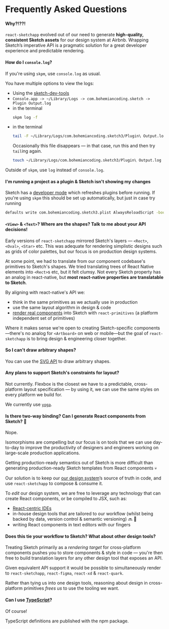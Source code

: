 # Frequently Asked Questions

#### Why?!??!

`react-sketchapp` evolved out of our need to generate **high-quality, consistent Sketch assets** for our design system at Airbnb. Wrapping Sketch’s imperative API is a pragmatic solution for a great developer experience and predictable rendering.

#### How do I `console.log`?

If you're using `skpm`, use `console.log` as usual.

You have multiple options to view the logs:

- Using the [sketch-dev-tools](https://github.com/skpm/sketch-dev-tools)
- `Console.app -> ~/Library/Logs -> com.bohemiancoding.sketch -> Plugin Output.log`
- in the terminal
  ```bash
  skpm log -f
  ```
- in the terminal
  ```bash
  tail -F ~/Library/Logs/com.bohemiancoding.sketch3/Plugin\ Output.log
  ```
  Occasionally this file disappears — in that case, run this and then try `tail`ing again.
  ```bash
  touch ~/Library/Logs/com.bohemiancoding.sketch3/Plugin\ Output.log
  ```

Outside of `skpm`, use `log` instead of `console.log`.

#### I'm running a project as a plugin & Sketch isn't showing my changes

Sketch has a [developer mode](http://developer.sketchapp.com/introduction/preferences#always-reload-scripts-before-running) which refreshes plugins before running. If you're using `skpm` this should be set up automatically, but just in case try running

```bash
defaults write com.bohemiancoding.sketch3.plist AlwaysReloadScript -bool YES
```

#### `<View>` & `<Text>`? Where are the shapes? Talk to me about your API decisions!

Early versions of `react-sketchapp` mirrored Sketch's layers — `<Rect>`, `<Oval>`, `<Star>` etc. This was adequate for rendering simplistic designs such as grids of color palettes, but our focus is on production design systems.

At some point, we had to translate from our component codebase's primitives to Sketch's shapes. We tried translating trees of React Native elements into `<Rect>`s etc, but it felt clumsy. Not every Sketch property has an analog in react-native, but **most react-native properties are translatable to Sketch**.

By aligning with react-native's API we:

- think in the same primitives as we actually use in production
- use the same layout algorithm in design & code
- [render real components](http://airbnb.io/react-sketchapp/docs/guides/universal-rendering.html) into Sketch with `react-primitives` (a platform independent set of primitives)

Where it makes sense we're open to creating Sketch-specific components —there's no analog for `<Artboard>` on web or mobile—but the goal of `react-sketchapp` is to bring design & engineering closer together.

#### So I can't draw arbitrary shapes?

You can use the [SVG API](/docs/API.md#svg) to draw arbitrary shapes.

#### Any plans to support Sketch's constraints for layout?

Not currently. Flexbox is the closest we have to a predictable, cross-platform layout specification — by using it, we can use the same styles on every platform we build for.

We currently use [`yoga`](https://github.com/facebook/yoga).

#### Is there two-way binding? Can I generate React components from Sketch? :repeat:

Nope.

Isomorphisms are compelling but our focus is on tools that we can use day-to-day to improve the productivity of designers and engineers working on large-scale production applications.

Getting production-ready semantics out of Sketch is more difficult than generating production-ready Sketch templates from React components :skull:

Our solution is to keep our [our design system](http://airbnb.design/building-a-visual-language/)’s source of truth in code, and use `react-sketchapp` to compose & consume it.

To _edit_ our design system, we are free to leverage any technology that can create React components, or be compiled to JSX, such as:

- [React-centric IDEs](https://www.decosoftware.com/)
- in-house design tools that are tailored to our workflow (whilst being backed by data, version control & semantic versioning) :soon: :eyes:
- writing React components in text editors with our fingers

#### Does this tie your workflow to Sketch? What about other design tools?

Treating Sketch primarily as a _rendering target_ for cross-platform components pushes you to store components & style in code — you're then free to build translation layers for any other design tool that exposes an API.

Given equivalent API support it would be possible to simultaneously render to `react-sketchapp`, `react-figma`, `react-xd` & `react-quark`.

Rather than tying us into one design tools, reasoning about design in cross-platform primitives _frees us_ to use the tooling we want.

#### Can I use [TypeScript](https://www.typescriptlang.org/)?

Of course!

TypeScript definitions are published with the npm package.
